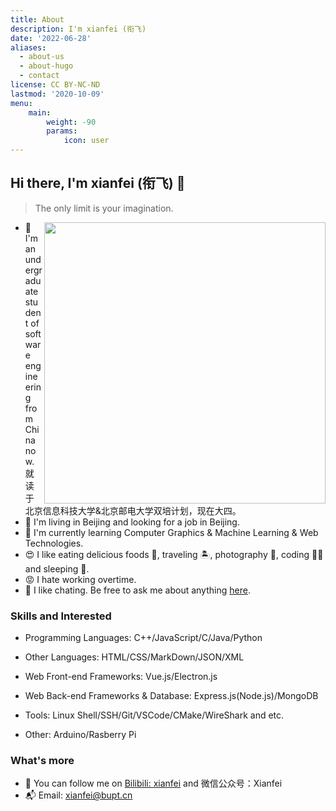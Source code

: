 ```yaml
---
title: About
description: I'm xianfei (衔飞) 
date: '2022-06-28'
aliases:
  - about-us
  - about-hugo
  - contact
license: CC BY-NC-ND
lastmod: '2020-10-09'
menu:
    main: 
        weight: -90
        params:
            icon: user
---
```


## Hi there, I'm xianfei (衔飞) 👋

>  The only limit is your imagination.

<img align="right" width="450" src="https://github-readme-stats.vercel.app/api?username=xianfei&show_icons=true&icon_color=0078e7&title_color=0078e7&include_all_commits=true"/>


- 🔭 I'm an undergraduate student of software engineering from China now. 就读于北京信息科技大学&北京邮电大学双培计划，现在大四。
- 🏡 I'm living in Beijing and looking for a job in Beijing.
- 🌱 I'm currently learning Computer Graphics & Machine Learning & Web Technologies.
- 😍 I like eating delicious foods 🍔, traveling 🏝, photography 📸, coding 🧑‍💻 and sleeping 🛌.
- 😡 I hate working overtime.
- 💬 I like chating. Be free to ask me about anything [here](https://github.com/xianfei/xianfei/issues).

### Skills and Interested

- Programming Languages: C++/JavaScript/C/Java/Python

- Other Languages: HTML/CSS/MarkDown/JSON/XML

- Web Front-end Frameworks: Vue.js/Electron.js

- Web Back-end Frameworks & Database: Express.js(Node.js)/MongoDB

- Tools: Linux Shell/SSH/Git/VSCode/CMake/WireShark and etc.

- Other: Arduino/Rasberry Pi

### What's more
- 🥰 You can follow me on [Bilibili: xianfei](https://space.bilibili.com/9872607) and 微信公众号：Xianfei
- 📬 Email: xianfei@bupt.cn
